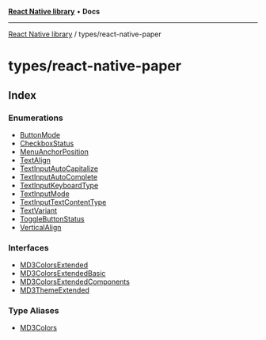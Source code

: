 [**React Native library**](../../index.md) • **Docs**

***

[React Native library](../../modules.md) / types/react-native-paper

# types/react-native-paper

## Index

### Enumerations

- [ButtonMode](enumerations/ButtonMode.md)
- [CheckboxStatus](enumerations/CheckboxStatus.md)
- [MenuAnchorPosition](enumerations/MenuAnchorPosition.md)
- [TextAlign](enumerations/TextAlign.md)
- [TextInputAutoCapitalize](enumerations/TextInputAutoCapitalize.md)
- [TextInputAutoComplete](enumerations/TextInputAutoComplete.md)
- [TextInputKeyboardType](enumerations/TextInputKeyboardType.md)
- [TextInputMode](enumerations/TextInputMode.md)
- [TextInputTextContentType](enumerations/TextInputTextContentType.md)
- [TextVariant](enumerations/TextVariant.md)
- [ToggleButtonStatus](enumerations/ToggleButtonStatus.md)
- [VerticalAlign](enumerations/VerticalAlign.md)

### Interfaces

- [MD3ColorsExtended](interfaces/MD3ColorsExtended.md)
- [MD3ColorsExtendedBasic](interfaces/MD3ColorsExtendedBasic.md)
- [MD3ColorsExtendedComponents](interfaces/MD3ColorsExtendedComponents.md)
- [MD3ThemeExtended](interfaces/MD3ThemeExtended.md)

### Type Aliases

- [MD3Colors](type-aliases/MD3Colors.md)
